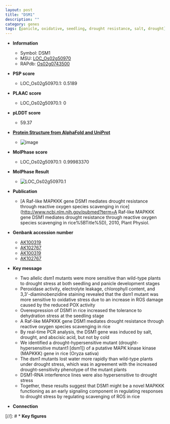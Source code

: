 ```yaml
---
layout: post
title: "DSM1"
description: ""
category: genes
tags: [panicle, oxidative, seedling, drought resistance, salt, drought]
---
```


* **Information**  
    + Symbol: DSM1  
    + MSU: [LOC_Os02g50970](http://rice.plantbiology.msu.edu/cgi-bin/ORF_infopage.cgi?orf=LOC_Os02g50970)  
    + RAPdb: [Os02g0743500](http://rapdb.dna.affrc.go.jp/viewer/gbrowse_details/irgsp1?name=Os02g0743500)  

* **PSP score**  
    + LOC_Os02g50970.1: 0.5189 

* **PLAAC score**  
    + LOC_Os02g50970.1: 0 

* **pLDDT score**
    + 59.37

* **[Protein Structure from AlphaFold and UniProt](https://www.uniprot.org/uniprotkb/Q6Z2V2/entry#structure)**
    + ![image](https://ricepsp.github.io/images/Q6/AF-Q6Z2V2-F1.png)

* **MolPhase score**
    + LOC_Os02g50970.1: 0.99983370

* **MolPhase Result**
    + ![LOC_Os02g50970.1](https://304243504.github.io/Pictures/LOC_Os02g/LOC_Os02g50970.1.png)

* **Publication**  
    + [A Raf-like MAPKKK gene DSM1 mediates drought resistance through reactive oxygen species scavenging in rice](http://www.ncbi.nlm.nih.gov/pubmed?term=A Raf-like MAPKKK gene DSM1 mediates drought resistance through reactive oxygen species scavenging in rice%5BTitle%5D), 2010, Plant Physiol.

* **Genbank accession number**  
    + [AK100319](http://www.ncbi.nlm.nih.gov/nuccore/AK100319)
    + [AK102767](http://www.ncbi.nlm.nih.gov/nuccore/AK102767)
    + [AK100319](http://www.ncbi.nlm.nih.gov/nuccore/AK100319)
    + [AK102767](http://www.ncbi.nlm.nih.gov/nuccore/AK102767)

* **Key message**  
    + Two allelic dsm1 mutants were more sensitive than wild-type plants to drought stress at both seedling and panicle development stages
    + Peroxidase activity, electrolyte leakage, chlorophyll content, and 3,3'-diaminobenzidine staining revealed that the dsm1 mutant was more sensitive to oxidative stress due to an increase in ROS damage caused by the reduced POX activity
    + Overexpression of DSM1 in rice increased the tolerance to dehydration stress at the seedling stage
    + A Raf-like MAPKKK gene DSM1 mediates drought resistance through reactive oxygen species scavenging in rice
    + By real-time PCR analysis, the DSM1 gene was induced by salt, drought, and abscisic acid, but not by cold
    + We identified a drought-hypersensitive mutant (drought-hypersensitive mutant1 [dsm1]) of a putative MAPK kinase kinase (MAPKKK) gene in rice (Oryza sativa)
    + The dsm1 mutants lost water more rapidly than wild-type plants under drought stress, which was in agreement with the increased drought-sensitivity phenotype of the mutant plants
    + DSM1-RNA interference lines were also hypersensitive to drought stress
    + Together, these results suggest that DSM1 might be a novel MAPKKK functioning as an early signaling component in regulating responses to drought stress by regulating scavenging of ROS in rice

* **Connection**  

[//]: # * **Key figures**  


